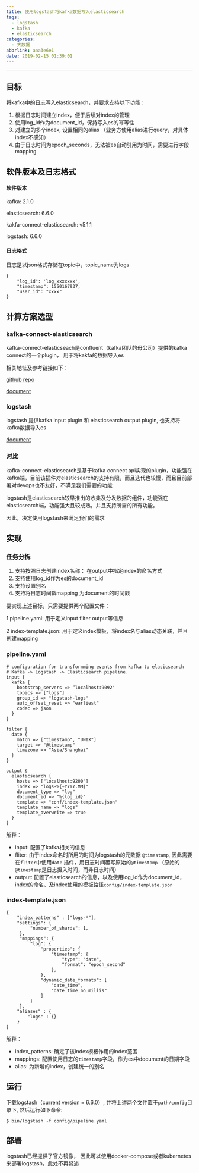```yaml
---
title: 使用logstash将kafka数据写入elasticsearch
tags:
  - logstash
  - kafka
  - elasticsearch
categories:
  - 大数据
abbrlink: aaa3e6e1
date: 2019-02-15 01:39:01
---
```


----------
## 目标
将kafka中的日志写入elasticsearch，并要求支持以下功能：

1. 根据日志时间建立index，便于后续对index的管理
2. 使用log_id作为document_id，保持写入es的幂等性
3. 对建立的多个index, 设置相同的alias （业务方使用alias进行query，对具体index不感知）
4. 由于日志时间为epoch_seconds，无法被es自动引用为时间，需要进行字段mapping

## 软件版本及日志格式
#### 软件版本
kafka: 2.1.0

elasticsearch: 6.6.0

kakfa-connect-elasticsearch: v5.1.1

logstash: 6.6.0

<!-- more -->

#### 日志格式
日志是以json格式存储在topic中，topic_name为logs

```
{
	"log_id": 'log_xxxxxxx',
	"timestamp": 1550167937,
	"user_id": "xxxx"
}
```

## 计算方案选型
### kafka-connect-elasticsearch
kafka-connect-elasticseach是confluent（kafka团队的母公司）提供的kafka connect的一个plugin， 用于将kakfa的数据导入es

相关地址及参考链接如下：

[github repo](https://github.com/confluentinc/kafka-connect-elasticsearch)

[document](https://docs.confluent.io/current/connect/kafka-connect-elasticsearch/index.html)

### logstash
logstash 提供kafka input plugin 和 elasticsearch output plugin, 也支持将kafka数据导入es

[document](https://www.elastic.co/guide/en/logstash/current/index.html)

### 对比
kafka-connect-elasticsearch是基于kafka connect api实现的plugin，功能强在kafka端，目前该插件对elasticsearch的支持有限，而且迭代也较慢，而且目前部署对devops也不友好，不满足我们需要的功能

logstash是elasticsearch较早推出的收集及分发数据的组件，功能强在elasticsearch端，功能强大且较成熟，并且支持所需的所有功能。

因此，决定使用logstash来满足我们的需求

## 实现
### 任务分拆
1. 支持按照日志创建index名称： 在output中指定index的命名方式
2. 支持使用log_id作为es的document_id
3. 支持设置别名
4. 支持将日志时间戳mapping 为document的时间戳

要实现上述目标，只需要提供两个配置文件：

1 pipeline.yaml: 用于定义input fliter output等信息

2 index-template.json: 用于定义index模板，将index名与alias动态关联，并且创建mapping

### pipeline.yaml
```
# configuration for transformming events from kafka to elasicsearch
# Kafka -> Logstash -> Elasticsearch pipeline.
input {
  kafka {
    bootstrap_servers => “localhost:9092"
    topics => ["logs"]
    group_id => "logstash-logs"
    auto_offset_reset => "earliest"
    codec => json
  }
}

filter {
  date {
    match => ["timestamp", "UNIX"]
    target => "@timestamp"
    timezone => "Asia/Shanghai"
  }
}

output {
  elasticsearch {
    hosts => ["localhost:9200"]
    index => "logs-%{+YYYY.MM}"
    document_type => "log"
    document_id => "%{log_id}"
    template => "conf/index-template.json"
    template_name => "logs"
    template_overwrite => true
  }
}
```
解释：

- input: 配置了kafka相关的信息
- fliter: 由于index命名时所用的时间为logstash的元数据 `@timestamp`, 因此需要在`fliter`中使用`date` 插件，用日志时间覆写原始的`@timestamp` （原始的`@timestamp`是日志摄入时间，而非日志时间）
- output: 配置了elasticsearch的信息，以及使用log_id作为document_id， index的命名、及index使用的模板路径`config/index-template.json`

### index-template.json
```
{
    "index_patterns" : ["logs-*"],
    "settings": {
         "number_of_shards": 1,
     },
     "mappings": {
         "log": {
             "properties": {
                 "timestamp": {
                     "type": "date",
                     "format": "epoch_second"
                 },
             },
             "dynamic_date_formats": [
                 "date_time",
                 "date_time_no_millis"
             ]
         }
     },
    "aliases" : {
        "logs" : {}
    }
}
```

解释：

- index_patterns: 确定了该index模板作用的index范围
- mappings: 配置使用日志的`timestamp`字段，作为es中document的日期字段
- alias: 为新增的index，创建统一的别名


## 运行
下载logstash（current version = 6.6.0）, 并将上述两个文件置于`path/config`目录下, 然后运行如下命令:

```
$ bin/logstash -f config/pipeline.yaml
```

## 部署
logstash已经提供了官方镜像， 因此可以使用docker-compose或者kubernetes来部署logstash，此处不再赘述
